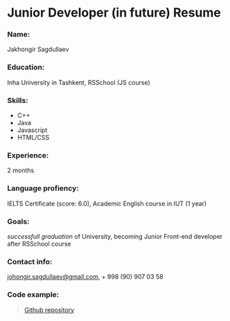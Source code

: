 # Junior Developer (in future) Resume

 ### Name: 
 Jakhongir Sagdullaev
 ### Education: 
 Inha University in Tashkent, RSSchool (JS course)
 ### Skills:
- C++
- Java
- Javascript
- HTML/CSS

### **Experience**: 
2 months
### **Language profiency:** 
IELTS Certificate (score: 6.0), Academic English course in IUT (1 year)
### **Goals**: 
*successfull graduation* of University, becoming Junior Front-end developer after RSSchool course
### **Contact info**: 
johongir.sagdullaev@gmail.com, + 998 (90) 907 03 58
### **Code example:**
> [Github repository](https://github.com/youtubeuz/youtubeuz.github.io)
